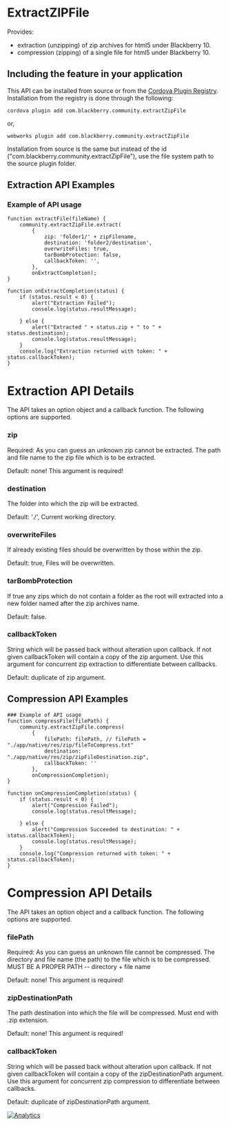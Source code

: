 ExtractZIPFile 
==============
Provides:
* extraction (unzipping) of zip archives for html5 under Blackberry 10.
* compression (zipping) of a single file for html5 under Blackberry 10.

## Including the feature in your application

This API can be installed from source or from the [Cordova Plugin Registry](http://plugins.cordova.io/). Installation from the registry is done through the following:

	cordova plugin add com.blackberry.community.extractZipFile

or,
	
	webworks plugin add com.blackberry.community.extractZipFile

Installation from source is the same but instead of the id ("com.blackberry.community.extractZipFile"), use the file system path to the source plugin folder.


Extraction API Examples
--------------
### Example of API usage
	function extractFile(fileName) {
		community.extractZipFile.extract(
			{
				zip: 'folder1/' + zipFilename,
				destination: 'folder2/destination',
				overwriteFiles: true,
				tarBombProtection: false,
				callbackToken: '',
			},
			onExtractCompletion);
	}

	function onExtractCompletion(status) {	
		if (status.result < 0) {
			alert("Extraction Failed");
			console.log(status.resultMessage);

		} else {
			alert("Extracted " + status.zip + " to " + status.destination);
			console.log(status.resultMessage);
		}
		console.log("Extraction returned with token: " + status.callbackToken);
  	}	 
    									
Extraction API Details
===============
The API takes an option object and a callback function.
The following options are supported.

### zip
Required: As you can guess an unknown zip cannot be extracted.
The path and file name to the zip file which is to be extracted.

Default: none! This argument is required!


### destination
The folder into which the zip will be extracted.

Default: './', Current working directory.


### overwriteFiles
If already existing files should be overwritten by those within the zip.

Default: true, Files will be overwritten.


### tarBombProtection
If true any zips which do not contain a folder as the root will extracted into a
new folder named after the zip archives name.

Default: false. 


### callbackToken
String which will be passed back without alteration upon callback. If not given
callbackToken will contain a copy of the zip argument. Use this argument for
concurrent zip extraction to differentiate between callbacks.

Default: duplicate of zip argument.



Compression API Examples
--------------
	### Example of API usage
	function compressFile(filePath) {
		community.extractZipFile.compress(
			{
				filePath: filePath, // filePath = "./app/native/res/zip/fileToCompress.txt"
				destination: "./app/native/res/zip/zipFileDestination.zip",
				callbackToken: ''
			},
			onCompressionCompletion);
	}

	function onCompressionCompletion(status) {	
		if (status.result < 0) {
			alert("Compression Failed");
			console.log(status.resultMessage);

		} else {
			alert("Compression Succeeded to destination: " + status.callbackToken);
			console.log(status.resultMessage);
		}
		console.log("Compression returned with token: " + status.callbackToken);
  	}	 
    									
Compression API Details
===============
The API takes an option object and a callback function.
The following options are supported.

### filePath
Required: As you can guess an unknown file cannot be compressed.
The directory and file name (the path) to the file which is to be compressed. MUST BE A PROPER PATH -- directory + file name

Default: none! This argument is required!


### zipDestinationPath
The path destination into which the file will be compressed. Must end with .zip extension.

Default: none! This argument is required!


### callbackToken
String which will be passed back without alteration upon callback. If not given
callbackToken will contain a copy of the zipDestinationPath argument. Use this argument for
concurrent zip compression to differentiate between callbacks.

Default: duplicate of zipDestinationPath argument.

[![Analytics](https://ga-beacon.appspot.com/UA-46817652-1/WebWorks-Community-APIs/BB10-Cordova/ExtractZipFile?pixel)](https://github.com/igrigorik/ga-beacon)
